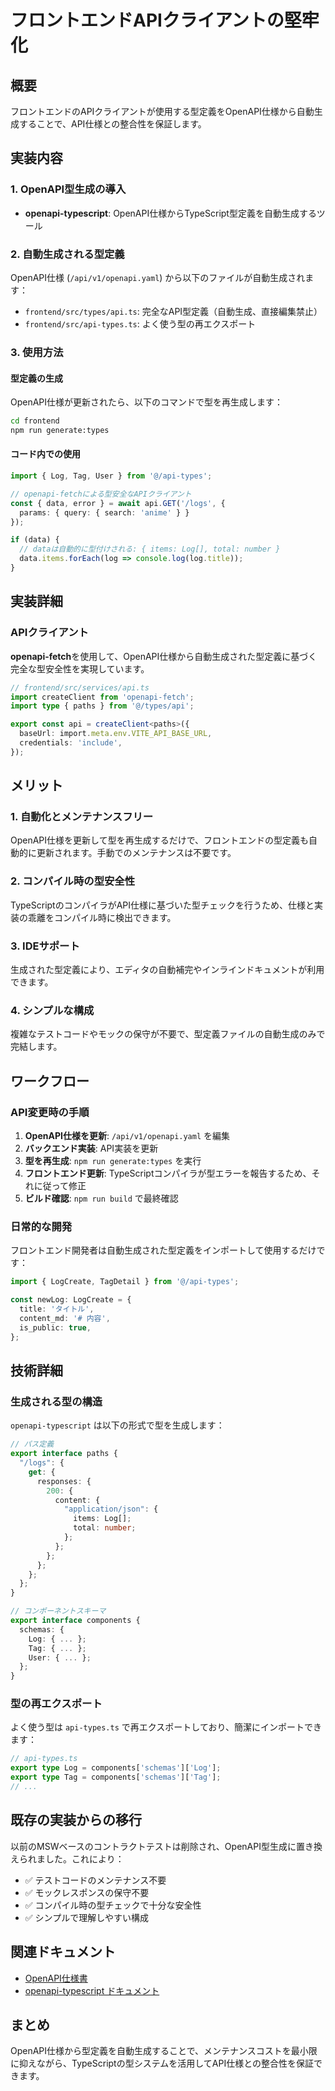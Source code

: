 # フロントエンドAPIクライアントの堅牢化

## 概要

フロントエンドのAPIクライアントが使用する型定義をOpenAPI仕様から自動生成することで、API仕様との整合性を保証します。

## 実装内容

### 1. OpenAPI型生成の導入

- **openapi-typescript**: OpenAPI仕様からTypeScript型定義を自動生成するツール

### 2. 自動生成される型定義

OpenAPI仕様 (`/api/v1/openapi.yaml`) から以下のファイルが自動生成されます：

- `frontend/src/types/api.ts`: 完全なAPI型定義（自動生成、直接編集禁止）
- `frontend/src/api-types.ts`: よく使う型の再エクスポート

### 3. 使用方法

#### 型定義の生成

OpenAPI仕様が更新されたら、以下のコマンドで型を再生成します：

```bash
cd frontend
npm run generate:types
```

#### コード内での使用

```typescript
import { Log, Tag, User } from '@/api-types';

// openapi-fetchによる型安全なAPIクライアント
const { data, error } = await api.GET('/logs', {
  params: { query: { search: 'anime' } }
});

if (data) {
  // dataは自動的に型付けされる: { items: Log[], total: number }
  data.items.forEach(log => console.log(log.title));
}
```

## 実装詳細

### APIクライアント

**openapi-fetch**を使用して、OpenAPI仕様から自動生成された型定義に基づく完全な型安全性を実現しています。

```typescript
// frontend/src/services/api.ts
import createClient from 'openapi-fetch';
import type { paths } from '@/types/api';

export const api = createClient<paths>({
  baseUrl: import.meta.env.VITE_API_BASE_URL,
  credentials: 'include',
});
```


## メリット

### 1. 自動化とメンテナンスフリー
OpenAPI仕様を更新して型を再生成するだけで、フロントエンドの型定義も自動的に更新されます。手動でのメンテナンスは不要です。

### 2. コンパイル時の型安全性
TypeScriptのコンパイラがAPI仕様に基づいた型チェックを行うため、仕様と実装の乖離をコンパイル時に検出できます。

### 3. IDEサポート
生成された型定義により、エディタの自動補完やインラインドキュメントが利用できます。

### 4. シンプルな構成
複雑なテストコードやモックの保守が不要で、型定義ファイルの自動生成のみで完結します。

## ワークフロー

### API変更時の手順

1. **OpenAPI仕様を更新**: `/api/v1/openapi.yaml` を編集
2. **バックエンド実装**: API実装を更新
3. **型を再生成**: `npm run generate:types` を実行
4. **フロントエンド更新**: TypeScriptコンパイラが型エラーを報告するため、それに従って修正
5. **ビルド確認**: `npm run build` で最終確認

### 日常的な開発

フロントエンド開発者は自動生成された型定義をインポートして使用するだけです：

```typescript
import { LogCreate, TagDetail } from '@/api-types';

const newLog: LogCreate = {
  title: 'タイトル',
  content_md: '# 内容',
  is_public: true,
};
```

## 技術詳細

### 生成される型の構造

`openapi-typescript` は以下の形式で型を生成します：

```typescript
// パス定義
export interface paths {
  "/logs": {
    get: {
      responses: {
        200: {
          content: {
            "application/json": {
              items: Log[];
              total: number;
            };
          };
        };
      };
    };
  };
}

// コンポーネントスキーマ
export interface components {
  schemas: {
    Log: { ... };
    Tag: { ... };
    User: { ... };
  };
}
```

### 型の再エクスポート

よく使う型は `api-types.ts` で再エクスポートしており、簡潔にインポートできます：

```typescript
// api-types.ts
export type Log = components['schemas']['Log'];
export type Tag = components['schemas']['Tag'];
// ...
```

## 既存の実装からの移行

以前のMSWベースのコントラクトテストは削除され、OpenAPI型生成に置き換えられました。これにより：

- ✅ テストコードのメンテナンス不要
- ✅ モックレスポンスの保守不要
- ✅ コンパイル時の型チェックで十分な安全性
- ✅ シンプルで理解しやすい構成

## 関連ドキュメント

- [OpenAPI仕様書](/api/v1/openapi.yaml)
- [openapi-typescript ドキュメント](https://github.com/drwpow/openapi-typescript)

## まとめ

OpenAPI仕様から型定義を自動生成することで、メンテナンスコストを最小限に抑えながら、TypeScriptの型システムを活用してAPI仕様との整合性を保証できます。

